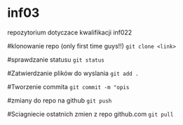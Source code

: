 # inf03 
repozytorium dotyczace kwalifikacji inf022 

#klonowanie repo (only first time guys!!)
`git clone <link>`

#sprawdzanie statusu 
`git status`

#Zatwierdzanie plików do wyslania 
`git add .`

#Tworzenie commita 
`git commit -m "opis`

#zmiany do repo na github 
`git push`

#Sciagniecie ostatnich zmien z repo github.com 
`git pull`
